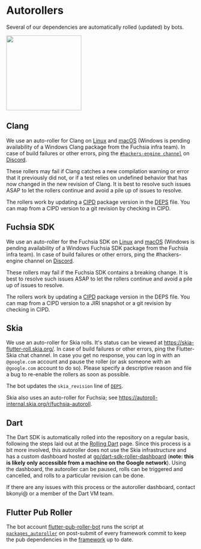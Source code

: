# Autorollers

Several of our dependencies are automatically rolled (updated) by bots.

<img src="https://media1.tenor.com/m/8WV-qfNTVRMAAAAd/autobots-rollout-cat.gif" height="200" />

## Clang

We use an auto-roller for Clang on [Linux](https://autoroll.skia.org/r/clang-linux-flutter-engine) and [macOS](https://autoroll.skia.org/r/clang-mac-flutter-engine) (Windows is pending availability of a Windows Clang package from the Fuchsia infra team). In case of build failures or other errors, ping the [`#hackers-engine channel`](https://discord.com/channels/608014603317936148/608021010377080866) on [Discord](../contributing/Chat.md).

These rollers may fail if Clang catches a new compilation warning or error that it previously did not, or if a test relies on undefined behavior that has now changed in the new revision of Clang. It is best to resolve such issues ASAP to let the rollers continue and avoid a pile up of issues to resolve.

The rollers work by updating a [CIPD](https://chrome-infra-packages.appspot.com/p/fuchsia/third_party/clang/) package version in the [DEPS](../../DEPS) file. You can map from a CIPD version to a git revision by checking in CIPD.

## Fuchsia SDK

We use an auto-roller for the Fuchsia SDK on [Linux](https://autoroll.skia.org/r/fuchsia-linux-sdk-flutter-engine) and [macOS](https://autoroll.skia.org/r/fuchsia-mac-sdk-flutter-engine) (Windows is pending availability of a Windows Fuchsia SDK package from the Fuchsia infra team). In case of build failures or other errors, ping the #hackers-engine channel on [Discord](../contributing/Chat.md).

These rollers may fail if the Fuchsia SDK contains a breaking change. It is best to resolve such issues ASAP to let the rollers continue and avoid a pile up of issues to resolve.

The rollers work by updating a [CIPD](https://chrome-infra-packages.appspot.com/p/fuchsia/sdk/core) package version in the DEPS file. You can map from a CIPD version to a JIRI snapshot or a git revision by checking in CIPD.

## Skia

We use an auto-roller for Skia rolls. It's status can be viewed at <https://skia-flutter-roll.skia.org/>. In case of  build failures or other errors, ping the Flutter-Skia chat channel. In case you get no response, you can log in with an `@google.com` account and pause the roller (or ask someone with an `@google.com` account to do so). Please specify a descriptive reason and file a bug to re-enable the rollers as soon as possible.

The bot updates the `skia_revision` line of [`DEPS`](../../DEPS).

Skia also uses an auto-roller for Fuchsia; see <https://autoroll-internal.skia.org/r/fuchsia-autoroll>.

## Dart

The Dart SDK is automatically rolled into the repository on a regular basis, following the steps laid out at the [Rolling Dart](Rolling-Dart.md) page. Since this process is a bit more involved, this autoroller does not use the Skia infrastructure and has a custom dashboard hosted at [go/dart-sdk-roller-dashboard](http://go/dart-sdk-roller-dashboard) (**note: this is likely only accessible from a machine on the Google network**). Using the dashboard, the autoroller can be paused, rolls can be triggered and cancelled, and rolls to a particular revision can be done.

If there are any issues with this process or the autoroller dashboard, contact bkonyi@ or a member of the Dart VM team.

## Flutter Pub Roller

The bot account [flutter-pub-roller-bot](https://github.com/flutter-pub-roller-bot) runs the script at
[`packages_autoroller`](../../dev/conductor/bin/packages_autoroller) on post-submit of
every framework commit to keep the pub dependencies in the [framework](https://github.com/flutter/flutter)
up to date.
